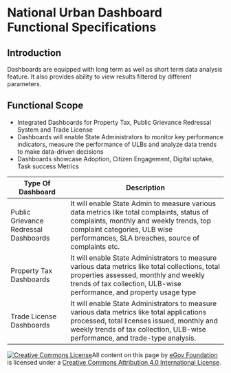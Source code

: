 # National Urban Dashboard Functional Specifications

## Introduction

Dashboards are equipped with long term as well as short term data analysis feature. It also provides ability to view results filtered by different parameters.

## Functional Scope

* Integrated Dashboards for Property Tax, Public Grievance Redressal System and Trade License&#x20;
* Dashboards will enable State Administrators to monitor key performance indicators, measure the performance of ULBs and analyze data trends to make data-driven decisions&#x20;
* Dashboards showcase Adoption, Citizen Engagement, Digital uptake, Task success Metrics

| Type Of Dashboard                     | Description                                                                                                                                                                                                                 |
| ------------------------------------- | --------------------------------------------------------------------------------------------------------------------------------------------------------------------------------------------------------------------------- |
| Public Grievance Redressal Dashboards | It will enable State Admin to measure various data metrics like total complaints, status of complaints, monthly and weekly trends, top complaint categories, ULB wise performances, SLA breaches, source of complaints etc. |
| Property Tax Dashboards               | It will enable State Administrators to measure various data metrics like total collections, total properties assessed, monthly and weekly trends of tax collection, ULB-wise performance, and property usage type           |
| Trade License Dashboards              | It will enable State Administrators to measure various data metrics like total applications processed, total licenses issued, monthly and weekly trends of tax collection, ULB-wise performance, and trade-type analysis.   |



[![Creative Commons License](https://i.creativecommons.org/l/by/4.0/80x15.png)](http://creativecommons.org/licenses/by/4.0/)All content on this page by [eGov Foundation ](https://egov.org.in/)is licensed under a [Creative Commons Attribution 4.0 International License](http://creativecommons.org/licenses/by/4.0/).
